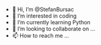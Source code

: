 - 👋 Hi, I’m @StefanBursac
- 👀 I’m interested in coding
- 🌱 I’m currently learning Python
- 💞️ I’m looking to collaborate on ...
- 📫 How to reach me ...

<!---
StefanBursac/StefanBursac is a ✨ special ✨ repository because its `README.md` (this file) appears on your GitHub profile.
You can click the Preview link to take a look at your changes.
--->
